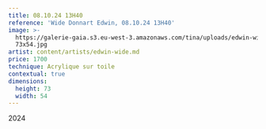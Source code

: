```yaml
---
title: 08.10.24 13H40
reference: 'Wide Donnart Edwin, 08.10.24 13H40'
image: >-
  https://galerie-gaia.s3.eu-west-3.amazonaws.com/tina/uploads/edwin-wide-donnart/galerie-gaia-wide-edwin-081024-13h40
  73x54.jpg
artist: content/artists/edwin-wide.md
price: 1700
technique: Acrylique sur toile
contextual: true
dimensions:
  height: 73
  width: 54
---
```


2024
